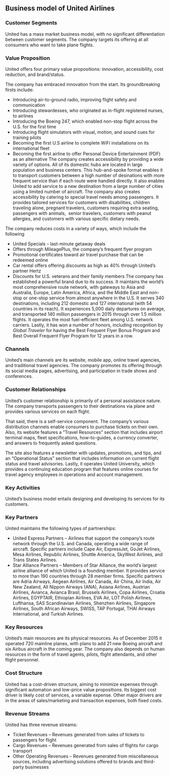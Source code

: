 Business model of United Airlines
---------------------------------

 ### Customer Segments

 United has a mass market business model, with no significant differentiation between customer segments. The company targets its offering at all consumers who want to take plane flights.

 ### Value Proposition

 United offers four primary value propositions: innovation, accessibility, cost reduction, and brand/status.

 The company has embraced innovation from the start. Its groundbreaking firsts include:

  * Introducing air-to-ground radio, improving flight safety and communication
 * Introducing stewardesses, who originated as in-flight registered nurses, to airlines
 * Introducing the Boeing 247, which enabled non-stop flight across the U.S. for the first time
 * Introducing flight simulators with visual, motion, and sound cues for training pilots
 * Becoming the first U.S airline to complete WiFi installations on its international fleet
 * Becoming the first airline to offer Personal Device Entertainment (PDF) as an alternative
  The company creates accessibility by providing a wide variety of options. All of its domestic hubs are located in large population and business centers. This hub-and-spoke format enables it to transport customers between a high number of desinations with more frequent service than if each route were handled directly. It also enables United to add service to a new destination from a large number of cities using a limited number of aircraft. The company also creates accessibility by catering to special travel needs among passengers. It provides tailored services for customers with disabilities, children traveling alone, pregnant travelers, customers requiring extra seating, passengers with animals,  senior travelers, customers with peanut allergies, and customers with various specific dietary needs.

 The company reduces costs in a variety of ways, which include the following

  * United Specials – last-minute getaway deals
 * Offers through MileagePlus, the company’s frequent flyer program
 * Promotional certificates toward air travel purchase that can be redeemed online
 * Car rental offers offering discounts as high as 40% through United’s partner Hertz
 * Discounts for U.S. veterans and their family members
  The company has established a powerful brand due to its success. It maintains the world’s most comprehensive route network, with gateways to Asia and Australia, Europe, Latin America, Africa, and the Middle East and non-stop or one-stop service from almost anywhere in the U.S. It serves 340 destinations, including 212 domestic and 127 international (with 54 countries in its reach). It experiences 5,000 daily departures on average, and transported 140 million passengers in 2015 through over 1.5 million flights. It operates the most fuel-efficient fleet among U.S. network carriers. Lastly, it has won a number of honors, including recognition by *Global Traveler* for having the Best Frequent Flyer Bonus Program and Best Overall Frequent Flyer Program for 12 years in a row.

 ### Channels

 United’s main channels are its website, mobile app, online travel agencies, and traditional travel agencies. The company promotes its offering through its social media pages, advertising, and participation in trade shows and conferences.

 ### Customer Relationships

 United’s customer relationship is primarily of a personal assistance nature. The company transports passengers to their destinations via plane and provides various services on each flight.

 That said, there is a self-service component. The company’s various distribution channels enable consumers to purchase tickets on their own. Also, its website features a “Travel Resources” section that includes airport terminal maps, fleet specifications, how-to-guides, a currency converter, and answers to frequently asked questions.

 The site also features a newsletter with updates, promotions, and tips, and an “Operational Status” section that includes information on current flight status and travel advisories. Lastly, it operates United University, which provides a continuing education program that features online courses for travel agency employees in operations and account management.

 ### Key Activities

 United’s business model entails designing and developing its services for its customers.

 ### Key Partners

 United maintains the following types of partnerships:

  * United Express Partners – Airlines that support the company’s route network through the U.S. and Canada, operating a wide range of aircraft. Specific partners include Cape Air, ExpressJet, GoJet Airlines, Mesa Airlines, Republic Airlines, Shuttle America, SkyWest Airlines, and Trans States Airlines.
 * Star Alliance Partners – Members of Star Alliance, the world’s largest airline alliance of which United is a founding member. It provides service to more than 190 countries through 28 member firms. Specific partners are Adria Airways, Aegean Airlines, Air Canada, Air China, Air India, Air New Zealand, All Nippon Airways (ANA), Asiana Airlines, Austrian Airlines, Avianca, Avianca Brasil, Brussels Airlines, Copa Airlines, Croatia Airlines, EGYPTAIR, Ethiopian Airlines, EVA Air, LOT Polish Airlines, Lufthansa, SAS Scandinavian Airlines, Shenzhen Airlines, Singapore Airlines, South African Airways, SWISS, TAP Portugal, THAI Airways International, and Turkish Airlines.
  ### Key Resources

 United’s main resources are its physical resources. As of December 2015 it operated 720 mainline planes, with plans to add 21 new Boeing aircraft and six Airbus aircraft in the coming year. The company also depends on human resources in the form of travel agents, pilots, flight attendants, and other flight personnel.

 ### Cost Structure

 United has a cost-driven structure, aiming to minimize expenses through significant automation and low-price value propositions. Its biggest cost driver is likely cost of services, a variable expense. Other major drivers are in the areas of sales/marketing and transaction expenses, both fixed costs.

 ### Revenue Streams

 United has three revenue streams:

  * Ticket Revenues – Revenues generated from sales of tickets to passengers for flight
 * Cargo Revenues – Revenues generated from sales of flights for cargo transport
 * Other Operating Revenues – Revenues generated from miscellaneous sources, including advertising solutions offered to brands and third-party businesses